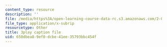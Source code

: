 ```yaml
---
content_type: resource
description: ''
file: /media/https%3A/open-learning-course-data-rc.s3.amazonaws.com/2-003sc-engineering-dynamics-fall-2011/650dbea89ef0dcbe41ee35793bbc454f_mB_rrEN_Ltc.srt
file_type: application/x-subrip
resourcetype: Other
title: 3play caption file
uid: 650dbea8-9ef0-dcbe-41ee-35793bbc454f
---
```

